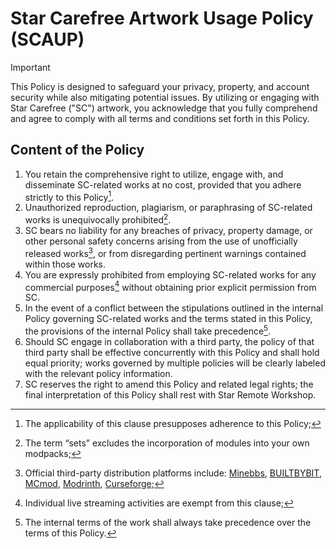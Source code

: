 # Star Carefree Artwork Usage Policy (SCAUP)

> [!IMPORTANT]  
> This Policy is designed to safeguard your privacy, property, and account security while also mitigating potential issues. By utilizing or engaging with Star Carefree ("SC") artwork, you acknowledge that you fully comprehend and agree to comply with all terms and conditions set forth in this Policy.

## Content of the Policy

1. You retain the comprehensive right to utilize, engage with, and disseminate SC-related works at no cost, provided that you adhere strictly to this Policy[^1].
2. Unauthorized reproduction, plagiarism, or paraphrasing of SC-related works is unequivocally prohibited[^2].
3. SC bears no liability for any breaches of privacy, property damage, or other personal safety concerns arising from the use of unofficially released works[^3], or from disregarding pertinent warnings contained within those works.
4. You are expressly prohibited from employing SC-related works for any commercial purposes[^4] without obtaining prior explicit permission from SC.
5. In the event of a conflict between the stipulations outlined in the internal Policy governing SC-related works and the terms stated in this Policy, the provisions of the internal Policy shall take precedence[^5].
6. Should SC engage in collaboration with a third party, the policy of that third party shall be effective concurrently with this Policy and shall hold equal priority; works governed by multiple policies will be clearly labeled with the relevant policy information.
7. SC reserves the right to amend this Policy and related legal rights; the final interpretation of this Policy shall rest with Star Remote Workshop.

[^1]: The applicability of this clause presupposes adherence to this Policy;  
[^2]: The term “sets” excludes the incorporation of modules into your own modpacks;  
[^3]: Official third-party distribution platforms include: [Minebbs](https://www.minebbs.com/members/51515/), [BUILTBYBIT](https://builtbybit.com/creators/theflarestar.382392), [MCmod](https://www.mcmod.cn/author/32789.html), [Modrinth](https://modrinth.com/organization/star-carefree), [Curseforge](https://www.curseforge.com/members/theflarestar/projects);  
[^4]: Individual live streaming activities are exempt from this clause;  
[^5]: The internal terms of the work shall always take precedence over the terms of this Policy.
